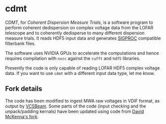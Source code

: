 # cdmt
CDMT, for *Coherent Dispersion Measure Trials*, is a software program to perform coherent dedispersion on complex voltage data from the LOFAR telescope and to coherently dedisperse to many different dispersion measure trials. It reads HDF5 input data and generates [SIGPROC](http://sigproc.sourceforge.net/) compatible filterbank files.

The software uses NVIDIA GPUs to accelerate the computations and hence requires compilation with `nvcc` against the `cufft` and `hdf5` libraries.

Presently the code is only capable of reading LOFAR HDF5 complex voltage data. If you want to use `cdmt` with a different input data type, let me know.

## Fork details
The code has been modified to ingest MWA raw voltages in VDIF format, as output by [VCSBeam](https://github.com/CIRA-Pulsars-and-Transients-Group/vcsbeam).
Some parts of the code (input checking and the unpack/padding kernals) have been updated using code from [David McKenna's fork](https://github.com/David-McKenna/cdmt).